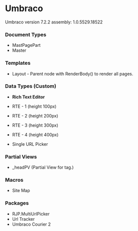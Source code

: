 # Umbraco #

Umbraco version 7.2.2 assembly: 1.0.5529.18522


### Document Types ###

* MastPagePart
* Master


### Templates ###

* Layout - Parent node with RenderBody() to render all pages.


### Data Types (Custom) ###

* **Rich Text Editor**
* RTE - 1 (height 100px)
* RTE - 2 (height 200px)
* RTE - 3 (height 300px)
* RTE - 4 (height 400px)

* Single URL Picker


### Partial Views ###

* _headPV (Partial View for <head> tag.)


### Macros ###

* Site Map


### Packages ###

* RJP.MultiUrlPicker
* Url Tracker
* Umbraco Courier 2